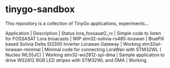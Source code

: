 # tinygo-sandbox

This repository is a collection of TinyGo applications, experiments... 

Application | Description | Status
lora_fossasat2_rx | Simple code to listen for FOSSASAT Lora broacasts | WIP 
stm32-solivia-rs485-lorawan | BluePill based Solivia Delta SI3300 Inverter Lorawan Gateway | Working 
stm32wl-lorawan-minimal | Minimal code for connecting LoraWan with STM32WL ( Nucleo WL55JC) | Working
stm32-ws2812-spi-dma | Sample application to drive WS2812 RGB LED stripes with STM32WL and DMA | Working


